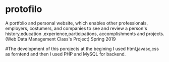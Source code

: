 # protofilo
A portfolio and personal website, which enables other professionals, employers, costumers, and companies to see and review a person's history,education ,experience,participations, accomplishments and projects. (Web Data Management Class's Project) Spring 2019

#The development of this porojects
at the begining I used html,javasc,css as forntend and then I used PHP and MySQL for backend.
